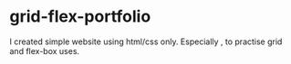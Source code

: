 # grid-flex-portfolio
I created simple website using html/css only. Especially , to practise grid and flex-box uses.
